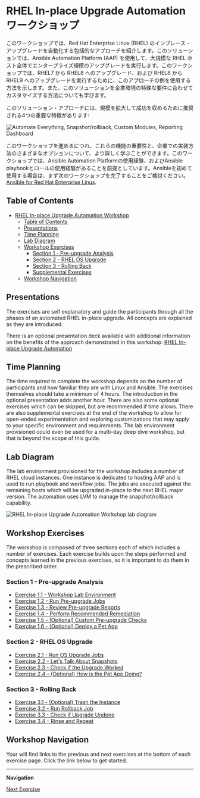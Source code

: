 # RHEL In-place Upgrade Automation ワークショップ

このワークショップでは、Red Hat Enterprise Linux (RHEL) のインプレース・アップグレードを自動化する包括的なアプローチを紹介します。このソリューションでは、Ansible Automation Platform (AAP) を使用して、大規模な RHEL ホスト全体でエンタープライズ規模のアップグレードを実行します。このワークショップでは、RHEL7 から RHEL8 へのアップグレード、および RHEL8 から RHEL9 へのアップグレードを実行するために、このアプローチの例を使用する方法を示します。また、このソリューションを企業環境の特殊な要件に合わせてカスタマイズする方法についても学びます。

このソリューション・アプローチには、規模を拡大して成功を収めるために推奨される4つの重要な特徴があります:

![Automate Everything, Snapshot/rollback, Custom Modules, Reporting Dashboard](images/ripu_key_features.svg)

このワークショップを進めるにつれ、これらの機能の重要性と、企業での実装方法のさまざまなオプションについて、より詳しく学ぶことができます。このワークショップでは、Ansible Automation Platformの使用経験、およびAnsible playbookとロールの使用経験があることを前提としています。Ansibleを初めて使用する場合は、まず次のワークショップを完了することをご検討ください。 [Ansible for Red Hat Enterprise Linux](https://aap2.demoredhat.com/exercises/ansible_rhel/README.ja.html).

## Table of Contents

- [RHEL In-place Upgrade Automation Workshop](#rhel-in-place-upgrade-automation-workshop)
  - [Table of Contents](#table-of-contents)
  - [Presentations](#presentations)
  - [Time Planning](#time-planning)
  - [Lab Diagram](#lab-diagram)
  - [Workshop Exercises](#workshop-exercises)
    - [Section 1 - Pre-upgrade Analysis](#section-1---pre-upgrade-analysis)
    - [Section 2 - RHEL OS Upgrade](#section-2---rhel-os-upgrade)
    - [Section 3 - Rolling Back](#section-3---rolling-back)
    - [Supplemental Exercises](#supplemental-exercises)
  - [Workshop Navigation](#workshop-navigation)

## Presentations

The exercises are self explanatory and guide the participants through all the phases of an automated RHEL in-place upgrade. All concepts are explained as they are introduced.

There is an optional presentation deck available with additional information on the benefits of the approach demonstrated in this workshop:
[RHEL In-place Upgrade Automation](../../decks/ansible_ripu.pdf)

## Time Planning

The time required to complete the workshop depends on the number of participants and how familiar they are with Linux and Ansible. The exercises themselves should take a minimum of 4 hours. The introduction in the optional presentation adds another hour. There are also some optional exercises which can be skipped, but are recommended if time allows. There are also supplemental exercises at the end of the workshop to allow for open-ended experimentation and exploring customizations that may apply to your specific environment and requirements. The lab environment provisioned could even be used for a multi-day deep dive workshop, but that is beyond the scope of this guide.

## Lab Diagram

The lab environment provisioned for the workshop includes a number of RHEL cloud instances. One instance is dedicated to hosting AAP and is used to run playbook and workflow jobs. The jobs are executed against the remaining hosts which will be upgraded in-place to the next RHEL major version. The automation uses LVM to manage the snapshot/rollback capability.

![RHEL In-place Upgrade Automation Workshop lab diagram](images/ripu_lab_diagram.svg)

## Workshop Exercises

The workshop is composed of three sections each of which includes a number of exercises. Each exercise builds upon the steps performed and concepts learned in the previous exercises, so it is important to do them in the prescribed order.

### Section 1 - Pre-upgrade Analysis

* [Exercise 1.1 - Workshop Lab Environment](1.1-setup/README.md)
* [Exercise 1.2 - Run Pre-upgrade Jobs](1.2-preupg/README.md)
* [Exercise 1.3 - Review Pre-upgrade Reports](1.3-report/README.md)
* [Exercise 1.4 - Perform Recommended Remediation](1.4-remediate/README.md)
* [Exercise 1.5 - (Optional) Custom Pre-upgrade Checks](1.5-custom-modules/README.md)
* [Exercise 1.6 - (Optional) Deploy a Pet App](1.6-my-pet-app/README.md)

### Section 2 - RHEL OS Upgrade

* [Exercise 2.1 - Run OS Upgrade Jobs](2.1-upgrade/README.md)
* [Exercise 2.2 - Let's Talk About Snapshots](2.2-snapshots/README.md)
* [Exercise 2.3 - Check if the Upgrade Worked](2.3-check-upg/README.md)
* [Exercise 2.4 - (Optional) How is the Pet App Doing?](2.4-check-pet-app/README.md)

### Section 3 - Rolling Back

* [Exercise 3.1 - (Optional) Trash the Instance](3.1-rm-rf/README.md)
* [Exercise 3.2 - Run Rollback Job](3.2-rollback/README.md)
* [Exercise 3.3 - Check if Upgrade Undone](3.3-check-undo/README.md)
* [Exercise 3.4 - Rinse and Repeat](3.4-conclusion/README.md)

## Workshop Navigation

Your will find links to the previous and next exercises at the bottom of each exercise page. Click the link below to get started.

---

**Navigation**

[Next Exercise](1.1-setup/README.md)
